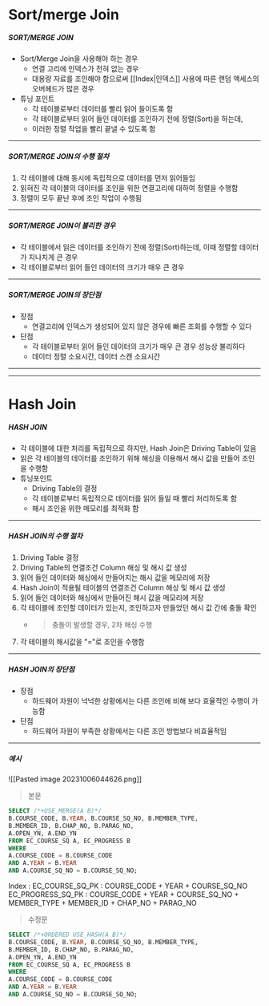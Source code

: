 # Sort/merge Join

##### SORT/MERGE JOIN
- Sort/Merge Join을 사용해야 하는 경우
	- 연결 고리에 인덱스가 전혀 없는 경우
	- 대용량 자료를 조인해야 함으로써 [[Index|인덱스]] 사용에 따른 랜덤 액세스의 오버헤드가 많은 경우
- 튜닝 포인트
	- 각 테이블로부터 데이터를 빨리 읽어 들이도록 함
	- 각 테이블로부터 읽어 들인 데이터를 조인하기 전에 정렬(Sort)을 하는데, 
	- 이러한 정렬 작업을 빨리 끝낼 수 있도록 함
---
##### SORT/MERGE JOIN의 수행 절차
1. 각 테이블에 대해 동시에 독립적으로 데이터를 먼저 읽어들임
2. 읽혀진 각 테이블의 데이터를 조인을 위한 연결고리에 대하여 정렬을 수행함
3. 정렬이 모두 끝난 후에 조인 작업이 수행됨
---
##### SORT/MERGE JOIN이 불리한 경우
- 각 테이블에서 읽은 데이터를 조인하기 전에 정렬(Sort)하는데, 이때 정렬할 데이터가 지나치게 큰 경우
- 각 테이블로부터 읽어 들인 데이터의 크기가 매우 큰 경우
---
##### SORT/MERGE JOIN의 장단점
- 장점
	- 연결고리에 인덱스가 생성되어 있지 않은 경우에 빠른 조회를 수행할 수 있다
- 단점
	- 각 테이블로부터 읽어 들인 데이터의 크기가 매우 큰 경우 성능상 불리하다
	- 데이터 정렬 소요시간, 데이터 스캔 소요시간
---
---
# Hash Join
##### HASH JOIN
- 각 테이블에 대한 처리를 독립적으로 하지만, Hash Join은 Driving Table이 있음
- 읽은 각 테이블의 데이터를 조인하기 위해 해싱을 이용해서 해시 값을 만들어 조인을 수행함
- 튜닝포인트
	- Driving Table의 결정
	- 각 테이블로부터 독립적으로 데이터를 읽어 들일 때 빨리 처리하도록 함
	- 해시 조인을 위한 메모리를 최적화 함
---
##### HASH JOIN의 수행 절차
1. Driving Table 결정
2. Driving Table의 연결조건 Column 해싱 및 해시 값 생성
3. 읽어 들인 데이터와 해싱에서 만들어지는 해시 값을 메모리에 저장
4. Hash Join이 적용될 테이블의 연결조건 Column 해싱 및 해시 값 생성
5. 읽어 들인 데이터와 해싱에서 만들어진 해시 값을 메모리에 저장
6. 각 테이블에 조인할 데이터가 있는지, 조인하고자 만들었던 해시 값 간에 충돌 확인
	- > 충돌이 발생할 경우, 2차 해싱 수행
7. 각 테이블의 해시값을 "="로 조인을 수행함
---
##### HASH JOIN의 장단점
- 장점
	- 하드웨어 자원이 넉넉한 상황에서는 다른 조인에 비해 보다 효율적인 수행이 가능함
- 단점
	- 하드웨어 자원이 부족한 상황에서는 다른 조인 방법보다 비효율적임
---
##### 예시
![[Pasted image 20231006044626.png]]
> 본문
```SQL
SELECT /*+USE_MERGE(A B)*/
B.COURSE_CODE, B.YEAR, B.COURSE_SQ_NO, B.MEMBER_TYPE,
B.MEMBER_ID, B.CHAP_NO, B.PARAG_NO,
A.OPEN_YN, A.END_YN
FROM EC_COURSE_SQ A, EC_PROGRESS B
WHERE
A.COURSE_CODE = B.COURSE_CODE
AND A.YEAR = B.YEAR
AND A.COURSE_SQ_NO = B.COURSE_SQ_NO;
```
Index :
EC_COURSE_SQ_PK : 
	COURSE_CODE
	+ YEAR
	+ COURSE_SQ_NO
EC_PROGRESS_SQ_PK : 
	COURSE_CODE
	+ YEAR
	+ COURSE_SQ_NO
	+ MEMBER_TYPE
	+ MEMBER_ID
	+ CHAP_NO
	+ PARAG_NO

> 수정문
```SQL
SELECT /*+ORDERED USE_HASH(A B)*/
B.COURSE_CODE, B.YEAR, B.COURSE_SQ_NO, B.MEMBER_TYPE,
B.MEMBER_ID, B.CHAP_NO, B.PARAG_NO,
A.OPEN_YN, A.END_YN
FROM EC_COURSE_SQ A, EC_PROGRESS B
WHERE
A.COURSE_CODE = B.COURSE_CODE
AND A.YEAR = B.YEAR
AND A.COURSE_SQ_NO = B.COURSE_SQ_NO;
```